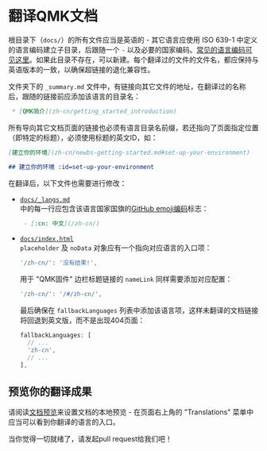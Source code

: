 # 翻译QMK文档

<!---
  original document: 0.15.12:docs/translating.md
  git diff 0.15.12 HEAD -- docs/translating.md | cat
-->

根目录下（`docs/`）的所有文件应当是英语的 - 其它语言应使用 ISO 639-1 中定义的语言编码建立子目录，后跟随一个 `-` 以及必要的国家编码。[常见的语言编码可见这里](https://www.andiamo.co.uk/resources/iso-language-codes/)。如果此目录不存在，可以新建。每个翻译过的文件的文件名，都应保持与英语版本的一致，以确保超链接的退化兼容性。

文件夹下的 `_summary.md` 文件中，有链接向其它文件的地址，在翻译过的名称后，跟随的链接前应添加该语言的目录名：

```markdown
 * [QMK简介](zh-cn/getting_started_introduction)
```

所有导向其它文档页面的链接也必须有语言目录名前缀，若还指向了页面指定位置（即特定的标题），必须使用标题的英文ID，如：

```markdown
[建立你的环境](zh-cn/newbs-getting-started.md#set-up-your-environment)

## 建立你的环境 :id=set-up-your-environment
```

在翻译后，以下文件也需要进行修改：

* [`docs/_langs.md`](https://github.com/qmk/qmk_firmware/blob/master/docs/_langs)  
  中的每一行应包含该语言国家国旗的[GitHub emoji编码](https://github.com/ikatyang/emoji-cheat-sheet/blob/master/README.md#country-flag)标志：

  ```markdown
   - [:cn: 中文](/zh-cn/)
  ```

* [`docs/index.html`](https://github.com/qmk/qmk_firmware/blob/master/docs/index.html)  
  `placeholder` 及 `noData` 对象应有一个指向对应语言的入口项：

  ```js
  '/zh-cn/': '没有结果!',
  ```

  用于 "QMK固件" 边栏标题链接的 `nameLink` 同样需要添加对应配置：

  ```js
  '/zh-cn/': '/#/zh-cn/',
  ```

  最后确保在 `fallbackLanguages` 列表中添加该语言项，这样未翻译的文档链接将回退到英文版，而不是出现404页面：

  ```js
  fallbackLanguages: [
    // ...
    'zh-cn',
    // ...
  ],
  ```

## 预览你的翻译成果

请阅读[文档预览](zh-cn/contributing.md#previewing-the-documentation)来设置文档的本地预览 - 在页面右上角的 "Translations" 菜单中应当可以看到你翻译的语言的入口。

当你觉得一切就绪了，请发起pull request给我们吧！
